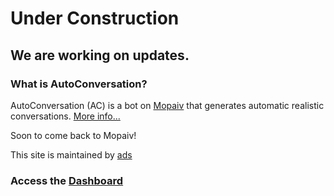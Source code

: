 # Under Construction

## We are working on updates.

### What is AutoConversation?

AutoConversation (AC) is a bot on [Mopaiv](https://mopaiv.com/profile/AConversation) that generates automatic realistic conversations. [More info...](/information)

Soon to come back to Mopaiv!

This site is maintained by [ads](https://mopaiv.com/profile/ads)

### Access the [Dashboard](/dashboard)
